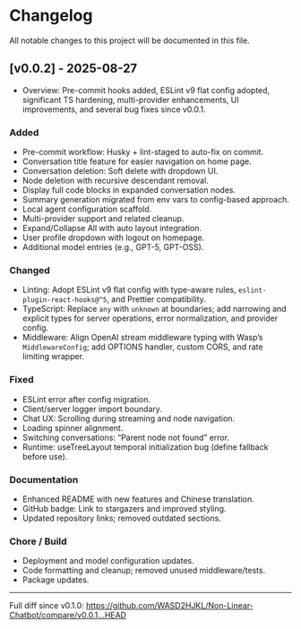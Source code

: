 # Changelog

All notable changes to this project will be documented in this file.

## [v0.0.2] - 2025-08-27

- Overview: Pre-commit hooks added, ESLint v9 flat config adopted, significant TS hardening, multi-provider enhancements, UI improvements, and several bug fixes since v0.0.1.

### Added

- Pre-commit workflow: Husky + lint-staged to auto-fix on commit.
- Conversation title feature for easier navigation on home page.
- Conversation deletion: Soft delete with dropdown UI.
- Node deletion with recursive descendant removal.
- Display full code blocks in expanded conversation nodes.
- Summary generation migrated from env vars to config-based approach.
- Local agent configuration scaffold.
- Multi-provider support and related cleanup.
- Expand/Collapse All with auto layout integration.
- User profile dropdown with logout on homepage.
- Additional model entries (e.g., GPT-5, GPT-OSS).

### Changed

- Linting: Adopt ESLint v9 flat config with type-aware rules, `eslint-plugin-react-hooks@^5`, and Prettier compatibility.
- TypeScript: Replace `any` with `unknown` at boundaries; add narrowing and explicit types for server operations, error normalization, and provider config.
- Middleware: Align OpenAI stream middleware typing with Wasp’s `MiddlewareConfig`; add OPTIONS handler, custom CORS, and rate limiting wrapper.

### Fixed

- ESLint error after config migration.
- Client/server logger import boundary.
- Chat UX: Scrolling during streaming and node navigation.
- Loading spinner alignment.
- Switching conversations: “Parent node not found” error.
- Runtime: useTreeLayout temporal initialization bug (define fallback before use).

### Documentation

- Enhanced README with new features and Chinese translation.
- GitHub badge: Link to stargazers and improved styling.
- Updated repository links; removed outdated sections.

### Chore / Build

- Deployment and model configuration updates.
- Code formatting and cleanup; removed unused middleware/tests.
- Package updates.

---

Full diff since v0.1.0:
https://github.com/WASD2HJKL/Non-Linear-Chatbot/compare/v0.0.1...HEAD

